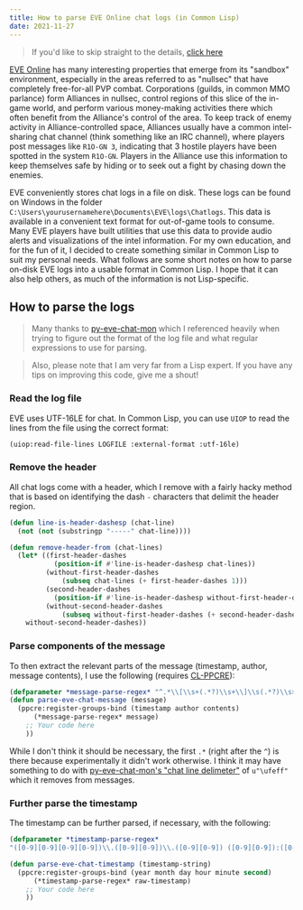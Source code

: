 ```yaml
---
title: How to parse EVE Online chat logs (in Common Lisp)
date: 2021-11-27
---
```


> If you'd like to skip straight to the details, [click here](#how-to-parse-the-logs)

[EVE Online](https://www.eveonline.com/) has many interesting properties that emerge
from its "sandbox" environment, especially in the areas referred to as "nullsec" that have
completely free-for-all PVP combat. Corporations (guilds, in common MMO parlance) form Alliances
in nullsec, control regions of this slice of the in-game world, and perform various
money-making activities there which often benefit from the Alliance's control
of the area. To keep track of enemy activity in Alliance-controlled space, Alliances usually
have a common intel-sharing chat channel (think something like an IRC channel), where players
post messages like `R1O-GN 3`, indicating that 3 hostile players have been spotted in the
system `R1O-GN`. Players in the Alliance use this information to keep themselves safe by hiding
or to seek out a fight by chasing down the enemies.

EVE conveniently stores chat logs in a file on disk. These logs can be found on Windows in
the folder `C:\Users\yourusernamehere\Documents\EVE\logs\Chatlogs`. This data is
available in a convenient text format for out-of-game tools to consume. Many EVE players
have built utilities that use this data to provide audio alerts and visualizations
of the intel information. For my own education, and for the fun of it, I decided to create something
similar in Common Lisp to suit my personal needs. What follows are some short notes on how to parse
on-disk EVE logs into a usable format in Common Lisp. I hope that it can also help others, as much
of the information is not Lisp-specific.

## How to parse the logs

> Many thanks to [py-eve-chat-mon](https://github.com/andrewpmartinez/py-eve-chat-mon) which I
> referenced heavily when trying to figure out the format of the log file and what regular
> expressions to use for parsing. 

> Also, please note that I am very far from a Lisp expert. If you have any tips on improving this
> code, give me a shout!

### Read the log file
EVE uses UTF-16LE for chat. In Common Lisp, you can use `UIOP` to read the lines from the
file using the correct format:
```lisp
(uiop:read-file-lines LOGFILE :external-format :utf-16le)
```

### Remove the header
All chat logs come with a header, which I remove with a fairly hacky method that is based on
identifying the dash `-` characters that delimit the header region.
```lisp
(defun line-is-header-dashesp (chat-line)
  (not (not (substringp "-----" chat-line))))

(defun remove-header-from (chat-lines)
  (let* ((first-header-dashes
           (position-if #'line-is-header-dashesp chat-lines))
         (without-first-header-dashes
             (subseq chat-lines (+ first-header-dashes 1)))
         (second-header-dashes
           (position-if #'line-is-header-dashesp without-first-header-dashes))
         (without-second-header-dashes
             (subseq without-first-header-dashes (+ second-header-dashes 1))))
    without-second-header-dashes))
```

### Parse components of the message
To then extract the relevant parts of the message (timestamp, author, message contents),
I use the following (requires [CL-PPCRE](http://edicl.github.io/cl-ppcre/)):
```lisp
(defparameter *message-parse-regex* "^.*\\[\\s+(.*?)\\s+\\]\\s(.*?)\\s>\\s(.*?)$")
(defun parse-eve-chat-message (message)
  (ppcre:register-groups-bind (timestamp author contents)
      (*message-parse-regex* message)
    ;; Your code here
    ))
```

While I don't think it should be necessary, the first `.*` (right after the `^`) is there because
experimentally it didn't work otherwise. I think it may have something to do with
[py-eve-chat-mon's "chat line delimeter"](https://github.com/andrewpmartinez/py-eve-chat-mon/blob/31f7855abcbbe5de0d985ed9f7a8df54b9c3a635/py_eve_chat_mon/chat_message.py#L29)
of `u"\ufeff"` which it removes from messages.

### Further parse the timestamp
The timestamp can be further parsed, if necessary, with the following:
```lisp
(defparameter *timestamp-parse-regex*
"([0-9][0-9][0-9][0-9])\\.([0-9][0-9])\\.([0-9][0-9]) ([0-9][0-9]):([0-9][0-9]):([0-9][0-9])")

(defun parse-eve-chat-timestamp (timestamp-string)
  (ppcre:register-groups-bind (year month day hour minute second)
      (*timestamp-parse-regex* raw-timestamp)
    ;; Your code here
    ))
```
